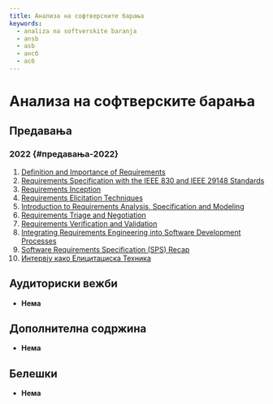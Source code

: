 ```yaml
---
title: Анализа на софтверските барања
keywords:
  - analiza na softverskite baranja
  - ansb
  - asb
  - ансб
  - асб
---
```


# Анализа на софтверските барања

## Предавања

### 2022 {#предавања-2022}

1. [Definition and Importance of Requirements](https://bbb-lb.finki.ukim.mk/playback/presentation/2.3/99993287fc2b052ed2b4b83be0c3013bfec810cb-1645016293059)
2. [Requirements Specification with the IEEE 830 and IEEE 29148 Standards](https://bbb-lb.finki.ukim.mk/playback/presentation/2.3/99993287fc2b052ed2b4b83be0c3013bfec810cb-1645618707973)
3. [Requirements Inception](https://bbb-lb.finki.ukim.mk/playback/presentation/2.3/99993287fc2b052ed2b4b83be0c3013bfec810cb-1646224826832)
4. [Requirements Elicitation Techniques](https://bbb-lb.finki.ukim.mk/playback/presentation/2.3/99993287fc2b052ed2b4b83be0c3013bfec810cb-1646827310060)
5. [Introduction to Requirements Analysis, Specification and Modeling](https://bbb-lb.finki.ukim.mk/playback/presentation/2.3/99993287fc2b052ed2b4b83be0c3013bfec810cb-1647434815666)
6. [Requirements Triage and Negotiation](https://bbb-lb.finki.ukim.mk/playback/presentation/2.3/99993287fc2b052ed2b4b83be0c3013bfec810cb-1648038677142)
7. [Requirements Verification and Validation](https://bbb-lb.finki.ukim.mk/playback/presentation/2.3/99993287fc2b052ed2b4b83be0c3013bfec810cb-1649851331392)
8. [Integrating Requirements Engineering into Software Development Processes](https://bbb-lb.finki.ukim.mk/playback/presentation/2.3/99993287fc2b052ed2b4b83be0c3013bfec810cb-1650455964776)
9. [Software Requirements Specification (SPS) Recap](https://bbb-lb.finki.ukim.mk/playback/presentation/2.3/99993287fc2b052ed2b4b83be0c3013bfec810cb-1651060622535)
10. [Интервју како Елицитациска Техника](https://bbb-lb.finki.ukim.mk/playback/presentation/2.3/99993287fc2b052ed2b4b83be0c3013bfec810cb-1651665477646)

## Аудиториски вежби

- **Нема**

## Дополнителна содржина

- **Нема**

## Белешки

- **Нема**

